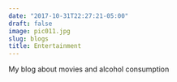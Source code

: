 ```yaml
---
date: "2017-10-31T22:27:21-05:00"
draft: false
image: pic011.jpg
slug: blogs
title: Entertainment
---
```


My blog about movies and alcohol consumption
